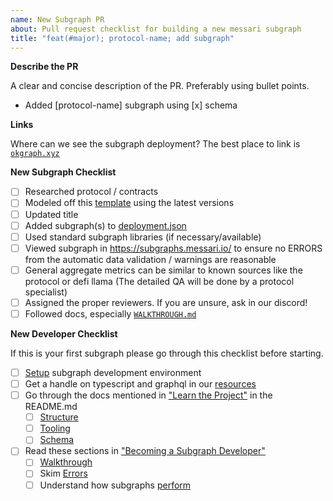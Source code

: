```yaml
---
name: New Subgraph PR
about: Pull request checklist for building a new messari subgraph
title: "feat(#major); protocol-name; add subgraph"
---
```


**Describe the PR**

A clear and concise description of the PR. Preferably using bullet points.

- Added [protocol-name] subgraph using [x] schema

**Links**

Where can we see the subgraph deployment? The best place to link is [`okgraph.xyz`](https://okgraph.xyz/)

**New Subgraph Checklist**

- [ ] Researched protocol / contracts
- [ ] Modeled off this [template](https://github.com/messari/subgraphs/tree/master/subgraphs/_reference_) using the latest versions
- [ ] Updated title
- [ ] Added subgraph(s) to [deployment.json](https://github.com/messari/subgraphs/blob/master/deployment/deployment.json)
- [ ] Used standard subgraph libraries (if necessary/available)
- [ ] Viewed subgraph in https://subgraphs.messari.io/ to ensure no ERRORS from the automatic data validation / warnings are reasonable
- [ ] General aggregate metrics can be similar to known sources like the protocol or defi llama (The detailed QA will be done by a protocol specialist)
- [ ] Assigned the proper reviewers. If you are unsure, ask in our discord!
- [ ] Followed docs, especially [`WALKTHROUGH.md`](https://github.com/messari/subgraphs/blob/master/docs/WALKTHROUGH.md)

**New Developer Checklist**

If this is your first subgraph please go through this checklist before starting.

- [ ] [Setup](https://github.com/messari/subgraphs/blob/master/docs/SETUP.md) subgraph development environment
- [ ] Get a handle on typescript and graphql in our [resources](https://github.com/messari/subgraphs/blob/master/docs/RESOURCES.md)
- [ ] Go through the docs mentioned in ["Learn the Project"](https://github.com/messari/subgraphs#learn-the-project) in the README.md
  - [ ] [Structure](https://github.com/messari/subgraphs/blob/master/docs/STRUCTURE.md)
  - [ ] [Tooling](https://github.com/messari/subgraphs/blob/master/docs/TOOLING.md)
  - [ ] [Schema](https://github.com/messari/subgraphs/blob/master/docs/SCHEMA.md)
- [ ] Read these sections in ["Becoming a Subgraph Developer"](https://github.com/messari/subgraphs#becoming-a-subgraph-developer)
  - [ ] [Walkthrough](https://github.com/messari/subgraphs/blob/master/docs/WALKTHROUGH.md)
  - [ ] Skim [Errors](https://github.com/messari/subgraphs/blob/master/docs/ERRORS.md)
  - [ ] Understand how subgraphs [perform](https://github.com/messari/subgraphs/blob/master/docs/PERFORMANCE.md)
